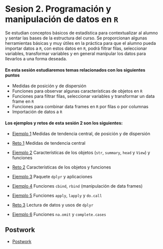 # Sesion 2. Programación y manipulación de datos en `R`

Se estudian conceptos básicos de estadística para contextualizar al alumno y sentar las bases de la estructura del curso. Se proporcionan algunas herramientas básicas y muy útiles en la práctica para que el alumno pueda importar datos a `R`, con estos datos en `R`, podrá filtrar filas, seleccionar variables, transformar variables y en general manipular los datos para llevarlos a una forma deseada.

#### En esta sesión estudiaremos temas relacionados con los siguientes puntos

- Medidas de posición y de dispersión
- Funciones para observar algunas características de objetos en `R`
- Funciones para filtrar filas, seleccionar variables y transformar un data frame en `R`
- Funciones para combinar data frames en `R` por filas o por columnas
- Importación de datos a `R`

#### Los ejemplos y retos de esta sesión 2 son los siguientes:

- [Ejemplo 1](https://github.com/beduExpert/Programacion-con-R-Santander/tree/master/Sesion-02/Ejemplo-01) Medidas de tendencia central, de posición y de dispersión
- [Reto 1](https://github.com/beduExpert/Programacion-con-R-Santander/tree/master/Sesion-02/Reto-01) Medidas de tendencia central

- [Ejemplo 2](https://github.com/beduExpert/Programacion-con-R-Santander/tree/master/Sesion-02/Ejemplo-02) Características de los objetos (`str`, `summary`, `head` y `View`) y funciones
- [Reto 2](https://github.com/beduExpert/Programacion-con-R-Santander/tree/master/Sesion-02/Reto-02) Características de los objetos y funciones

- [Ejemplo 3](https://github.com/beduExpert/Programacion-con-R-Santander/tree/master/Sesion-02/Ejemplo-03) Paquete `dplyr` y aplicaciones
- [Ejemplo 4](https://github.com/beduExpert/Programacion-con-R-Santander/tree/master/Sesion-02/Ejemplo-04) Funciones `cbind`, `rbind` (manipulación de data frames)
- [Ejemplo 5](https://github.com/beduExpert/Programacion-con-R-Santander/tree/master/Sesion-02/Ejemplo-05) Funciones `apply`, `lapply` y `do.call`
- [Reto 3](https://github.com/beduExpert/Programacion-con-R-Santander/tree/master/Sesion-02/Reto-03) Lectura de datos y usos de `dplyr`
- [Ejemplo 6](https://github.com/beduExpert/Programacion-con-R-Santander/tree/master/Sesion-02/Ejemplo-06) Funciones `na.omit` y `complete.cases`

## Postwork

- [Postwork](https://github.com/beduExpert/Programacion-con-R-Santander/tree/master/Sesion-02/Postwork)
